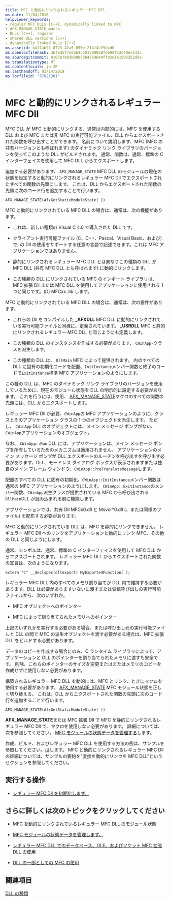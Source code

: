 ```yaml
---
title: MFC と動的にリンクされるレギュラー MFC Dll
ms.date: 11/04/2016
helpviewer_keywords:
- regular MFC DLLs [C++], dynamically linked to MFC
- AFX_MANAGE_STATE macro
- DLLs [C++], regular
- shared DLL versions [C++]
- dynamically linked DLLs [C++]
ms.assetid: b4f7ab92-8723-42a5-890e-214f4e29dcd0
ms.openlocfilehash: 3bfed5f75dab4c501708950fdb99f53c40ec142c
ms.sourcegitcommit: 8105b7003b89b73b4359644ff4281e1595352dda
ms.translationtype: MT
ms.contentlocale: ja-JP
ms.lasthandoff: 03/14/2019
ms.locfileid: "57821301"
---
```

# <a name="regular-mfc-dlls-dynamically-linked-to-mfc"></a>MFC と動的にリンクされるレギュラー MFC Dll

MFC DLL が MFC と動的にリンクする、通常は内部的には、MFC を使用する DLL および MFC または非 MFC の実行可能ファイル、DLL からエクスポートされた関数を呼び出すことができます。 名前について説明します、MFC (MFC の共有バージョンとも呼ばれます) のダイナミック リンク ライブラリのバージョンを使ってこのような DLL がビルドされます。 通常、関数は、通常、標準の C インターフェイスを使用して MFC DLL からエクスポートします。

追加する必要があります、 `AFX_MANAGE_STATE` MFC DLL のモジュールの現在の状態を設定すると動的にリンクされるレギュラー MFC Dll でエクスポートされたすべての関数の先頭にします。 これは、DLL からエクスポートされた関数の先頭に次のコード行を追加することで行います。

```
AFX_MANAGE_STATE(AfxGetStaticModuleState( ))
```

MFC と動的にリンクされている MFC DLL の場合は、通常は、次の機能があります。

- これは、新しい種類の Visual C 4.0 で導入された DLL です。

- クライアント実行可能ファイル (C、C++、Pascal、Visual Basic、および) で; の Dll の使用をサポートする任意の言語で記述できます。これは MFC アプリケーションではありません。

- 静的にリンクされるレギュラー MFC DLL とは異なりこの種類の DLL が MFC DLL (共有 MFC DLL とも呼ばれます) に動的にリンクします。

- この種類の DLL にリンクされている MFC のインポート ライブラリは、MFC 拡張 Dll または MFC DLL を使用してアプリケーションに使用される 1 つと同じです。(D) MFCxx .lib します。

MFC と動的にリンクされている MFC DLL の場合は、通常は、次の要件があります。

- これらの Dll をコンパイルした **_AFXDLL** MFC DLL に動的にリンクされている実行可能ファイルと同様に、定義されています。 **_USRDLL** MFC と静的にリンクされるレギュラー MFC DLL と同じようにも定義します。

- この種類の DLL のインスタンスを作成する必要があります、 `CWinApp`-クラスを派生します。

- この種類の DLL は、 `DllMain` MFC によって提供されます。 内のすべての DLL に固有の初期化コードを配置、`InitInstance`メンバー関数と終了のコードで`ExitInstance`標準 MFC アプリケーションのようにします。

この種の DLL は、MFC のダイナミック リンク ライブラリのバージョンを使用しているために、現在のモジュール状態を DLL の明示的に設定する必要があります。 これを行うには、使用、 [AFX_MANAGE_STATE](../mfc/reference/extension-dll-macros.md#afx_manage_state)マクロのすべての関数の先頭には、DLL からエクスポートします。

レギュラー MFC Dll が必要、`CWinApp`の MFC アプリケーションのように、クラスとそのアプリケーション クラスの 1 つのオブジェクトを派生します。 ただし、 `CWinApp` DLL のオブジェクトには、メイン メッセージ ポンプがない、`CWinApp`アプリケーションのオブジェクト。

なお、 `CWinApp::Run` DLL には、アプリケーションは、メイン メッセージ ポンプを所有しているためのメカニズムは適用されません。 アプリケーションのメイン メッセージ ポンプが DLL エクスポートのルーチンを呼び出すを呼び出す必要があります、DLL、モードレス ダイアログ ボックスが表示されますまたは独自のメイン フレーム ウィンドウ、`CWinApp::PreTranslateMessage`します。

配置のすべての DLL に固有の初期化、`CWinApp::InitInstance`メンバー関数は通常の MFC アプリケーションのようにします。 `CWinApp::ExitInstance`のメンバー関数、`CWinApp`派生クラスが提供されている MFC から呼び出される`DllMain`DLL が読み込まれる前に機能します。

アプリケーションでは、共有 Dll MFCx0.dll と Msvcr*0.dll (、または同様のファイル) を配布する必要があります。

MFC と動的にリンクされている DLL は、MFC を静的にリンクできません。 レギュラー MFC Dll へのリンクをアプリケーションと動的にリンク MFC、その他の DLL と同じようにします。

通常、シンボルは、通常、標準の C インターフェイスを使用して MFC DLL からエクスポートされます。 レギュラー MFC DLL からエクスポートされた関数の宣言は、次のようになります。

```
extern "C" __declspec(dllexport) MyExportedFunction( );
```

レギュラー MFC DLL 内のすべてのメモリ割り当てが DLL 内で維持する必要があります。DLL は必要がありますいないに渡すまたは受信呼び出しの実行可能ファイルから、次のいずれか。

- MFC オブジェクトへのポインター

- MFC によって割り当てられたメモリへのポインター

上記のいずれかを実行する必要がある場合、または呼び出し元の実行可能ファイルと DLL の間で MFC の派生オブジェクトを渡す必要がある場合は、MFC 拡張 DLL をビルドする必要があります。

データのコピーを作成する場合にのみ、C ランタイム ライブラリによって、アプリケーションと DLL のポインターを割り当てられたメモリに渡すも安全です。 削除、これらのポインターのサイズを変更またはまたはメモリのコピーを作成せずに使用しない必要があります。

構築されるレギュラー MFC DLL を動的には、MFC とリンク、ときにマクロを使用する必要があります。 [AFX_MANAGE_STATE](../mfc/reference/extension-dll-macros.md#afx_manage_state) MFC モジュール状態を正しく切り替える。 これは、DLL からエクスポートされた関数の先頭に次のコード行を追加することで行います。

```
AFX_MANAGE_STATE(AfxGetStaticModuleState( ))
```

**AFX_MANAGE_STATE**または MFC 拡張 Dll で MFC を静的にリンクされるレギュラー MFC Dll で、マクロを使用しない必要があります。 詳細については、次を参照してください。 [MFC モジュールの状態データを管理する](../mfc/managing-the-state-data-of-mfc-modules.md)します。

作成、ビルド、およびレギュラー MFC DLL を使用する方法の例は、サンプルを参照してください。[は](https://github.com/Microsoft/VCSamples/tree/master/VC2010Samples/MFC/advanced/DllScreenCap)します。 MFC と動的にリンクされるレギュラー MFC Dll の詳細については、サンプルの要約を"変換を動的にリンクを MFC DLL"というセクションを参照してください。

## <a name="what-do-you-want-to-do"></a>実行する操作

- [レギュラー MFC Dll を初期化します。](run-time-library-behavior.md#initializing-regular-dlls)

## <a name="what-do-you-want-to-know-more-about"></a>さらに詳しくは次のトピックをクリックしてください

- [MFC を動的にリンクされているレギュラー MFC DLL のモジュール状態](module-states-of-a-regular-dll-dynamically-linked-to-mfc.md)

- [MFC モジュールの状態データを管理します。](../mfc/managing-the-state-data-of-mfc-modules.md)

- [レギュラー MFC DLL でのデータベース、OLE、およびソケット MFC 拡張 DLL の使用](using-database-ole-and-sockets-extension-dlls-in-regular-dlls.md)

- [DLL の一部としての MFC の使用](../mfc/tn011-using-mfc-as-part-of-a-dll.md)

## <a name="see-also"></a>関連項目

[DLL の種類](kinds-of-dlls.md)
